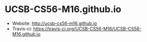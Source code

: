 # UCSB-CS56-M16.github.io

* Website: http://ucsb-cs56-m16.github.io
* Travis-ci: https://travis-ci.org/UCSB-CS56-M16/UCSB-CS56-M16.github.io

